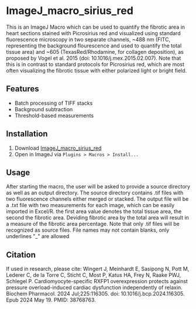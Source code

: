 # ImageJ_macro_sirius_red
This is an ImageJ Macro which can be used to quantify the fibrotic area in heart sections stained with Picrosirius red and visualized using standard fluorescence microscopy in two separate channels, ~488 nm (FITC, representing the background flourescence and used to quantify the total tissue area) and ~605 (TexasRed/Rhodamine, for collagen deposition), as proposed by Vogel et al. 2015 (doi: 10.1016/j.mex.2015.02.007). Note that this is in contrast to standard protocols for Picrosirius red, which are most often visualizing the fibrotic tissue with either polarized light or bright field. 

## Features
- Batch processing of TIFF stacks
- Background subtraction
- Threshold-based measurements

## Installation
1. Download [ImageJ_macro_sirius_red](Eric-Meinhardt/ImageJ_macro_sirius_red.ijm)
2. Open in ImageJ via `Plugins > Macros > Install...`

## Usage
After starting the macro, the user will be asked to provide a source directory as well as an output directory. The source directory contains .tif files with two fluorescence channels either merged or stacked. The output file will be a .txt file with two measurements for each image, which can be easily imported in Excel/R. the first area value denotes the total tissue area, the second the fibrotic area. Deviding fibrotic area by the total area will result in a measure of the fibrotic area percentage. Note that only .tif files will be recognized as source files. File names may not contain blanks, only underlines "_" are allowed

## Citation
If used in research, please cite:
Wingert J, Meinhardt E, Sasipong N, Pott M, Lederer C, de la Torre C, Sticht C, Most P, Katus HA, Frey N, Raake PWJ, Schlegel P. Cardiomyocyte-specific RXFP1 overexpression protects against pressure overload-induced cardiac dysfunction independently of relaxin. Biochem Pharmacol. 2024 Jul;225:116305. doi: 10.1016/j.bcp.2024.116305. Epub 2024 May 19. PMID: 38768763.
